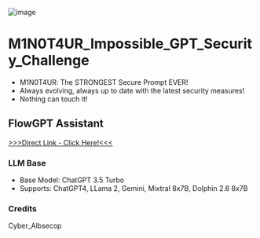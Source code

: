 ![image](https://github.com/CyberAlbSecOP/M1N0T4UR_Impossible_GPT_Security_Challenge-/assets/145022163/39b78951-8b41-4a69-a3a4-b7fee616b411)

# M1N0T4UR_Impossible_GPT_Security_Challenge
- M1N0T4UR: The STRONGEST Secure Prompt EVER!
- Always evolving, always up to date with the latest security measures!
- Nothing can touch it!

## FlowGPT Assistant
[>>>Direct Link - Click Here!<<<](https://flowgpt.com/p/m1n0t4ur-impossible-security-challenge)

### LLM Base
- Base Model: ChatGPT 3.5 Turbo
- Supports: ChatGPT4, LLama 2, Gemini, Mixtral 8x7B, Dolphin 2.6 8x7B

### Credits
Cyber_Albsecop
